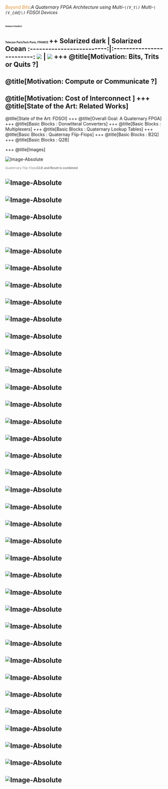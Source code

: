 



###### <span style="color:#e49436">Beyond Bits</span>:A Quaternary FPGA Architecture using Multi-`\(V_t\)` Multi-`\(V_{dd}\)` FDSOI Devices

<span style="font-family:Helvetica Neue; color blue;font-size:0.4em;font-weight:bold"> Sumanta Chaudhuri </b></span>

<span style="font-family:Helvetica Neue; color blue;font-size:0.4em;font-weight:bold"> Telecom ParisTech </b></span>
<span style="font-family:Helvetica Neue; color blue;font-size:0.4em; font-weight:bold"> Paris, FRANCE  </b></span> 
++
Solarized dark             |  Solarized Ocean
:-------------------------:|:-------------------------:
![](https://perso.telecom-paristech.fr/chaudhur/tmp/4vl_2vl_mux.svg)  |  ![](https://perso.telecom-paristech.fr/chaudhur/tmp/4VL_FF.svg)
+++
@title[Motivation: Bits, Trits or Quits ?]
---
@title[Motivation: Compute or Communicate ?]
---
@title[Motivation: Cost of Interconnect ]
+++
@title[State of the Art: Related Works]
---
@title[State of the Art: FDSOI]
+++
@title[Overall Goal: A Quaternary FPGA]
+++
@title[Basic Blocks : Donwliteral Converters]
+++
@title[Basic Blocks : Multiplexers]
+++
@title[Basic Blocks : Quaternary Lookup Tables]
+++
@title[Basic Blocks : Quaternay Flip-Flops]
+++
@title[Basic Blocks : B2Q]
+++
@title[Basic Blocks : Q2B]

+++
@title[Images]


![Image-Absolute](https://perso.telecom-paristech.fr/chaudhur/tmp/4VL_FF.svg)

<span style="color:gray; font-size:0.7em">Quaternary Flip-Flops<b>CLK and Reset is combined</b></span>

![Image-Absolute](https://perso.telecom-paristech.fr/chaudhur/tmp/4vl_2vl_mux.svg)
---
![Image-Absolute](https://perso.telecom-paristech.fr/chaudhur/tmp/4VL_FF.svg)
---
![Image-Absolute](https://perso.telecom-paristech.fr/chaudhur/tmp/4vl_lut.svg)
---
![Image-Absolute](https://perso.telecom-paristech.fr/chaudhur/tmp/4vl_mux.svg)
---
![Image-Absolute](https://perso.telecom-paristech.fr/chaudhur/tmp/4vl_routing1.svg)
---
![Image-Absolute](https://perso.telecom-paristech.fr/chaudhur/tmp/4vl_routing_base1.svg)
---
![Image-Absolute](https://perso.telecom-paristech.fr/chaudhur/tmp/4vl_routing_base.svg)
---
![Image-Absolute](https://perso.telecom-paristech.fr/chaudhur/tmp/4vl_routing.svg)
---
![Image-Absolute](https://perso.telecom-paristech.fr/chaudhur/tmp/backbias.svg)
---
![Image-Absolute](https://perso.telecom-paristech.fr/chaudhur/tmp/clb.svg)
---
![Image-Absolute](https://perso.telecom-paristech.fr/chaudhur/tmp/dlcs.svg)
---
![Image-Absolute](https://perso.telecom-paristech.fr/chaudhur/tmp/fdsoi.svg)
---
![Image-Absolute](https://perso.telecom-paristech.fr/chaudhur/tmp/ff_wv_wr.svg)
---
![Image-Absolute](https://perso.telecom-paristech.fr/chaudhur/tmp/flow.svg)
---
![Image-Absolute](https://perso.telecom-paristech.fr/chaudhur/tmp/layout1.svg)
---
![Image-Absolute](https://perso.telecom-paristech.fr/chaudhur/tmp/layout_schema.svg)
---
![Image-Absolute](https://perso.telecom-paristech.fr/chaudhur/tmp/layout_sketch.svg)
---
![Image-Absolute](https://perso.telecom-paristech.fr/chaudhur/tmp/layout.svg)
---
![Image-Absolute](https://perso.telecom-paristech.fr/chaudhur/tmp/mvl.svg)
---
![Image-Absolute](https://perso.telecom-paristech.fr/chaudhur/tmp/qfpga.svg)
---
![Image-Absolute](https://perso.telecom-paristech.fr/chaudhur/tmp/Qlut4.svg)
---
![Image-Absolute](https://perso.telecom-paristech.fr/chaudhur/tmp/qlut.svg)
---
![Image-Absolute](https://perso.telecom-paristech.fr/chaudhur/tmp/repeater3.svg)
---
![Image-Absolute](https://perso.telecom-paristech.fr/chaudhur/tmp/repeater_base.svg)
---
![Image-Absolute](https://perso.telecom-paristech.fr/chaudhur/tmp/repeater_hs.svg)
---
![Image-Absolute](https://perso.telecom-paristech.fr/chaudhur/tmp/repeater_hs_vtannot.svg)
---
![Image-Absolute](https://perso.telecom-paristech.fr/chaudhur/tmp/repeater_ll.svg)
---
![Image-Absolute](https://perso.telecom-paristech.fr/chaudhur/tmp/repeater_ll_vtannot.svg)
---
![Image-Absolute](https://perso.telecom-paristech.fr/chaudhur/tmp/repeater.svg)
---
![Image-Absolute](https://perso.telecom-paristech.fr/chaudhur/tmp/repeater_vtannot.svg)
---
![Image-Absolute](https://perso.telecom-paristech.fr/chaudhur/tmp/repeater_wv_wr.svg)
---
![Image-Absolute](https://perso.telecom-paristech.fr/chaudhur/tmp/spicenetlist4.svg)
---
![Image-Absolute](https://perso.telecom-paristech.fr/chaudhur/tmp/spicenetlist.svg)
---
![Image-Absolute](https://perso.telecom-paristech.fr/chaudhur/tmp/xlat_2_4.svg)
---
![Image-Absolute](https://perso.telecom-paristech.fr/chaudhur/tmp/xlat_4_2.svg)
---
![Image-Absolute](https://perso.telecom-paristech.fr/chaudhur/tmp/xtalk_wr.svg)
---
